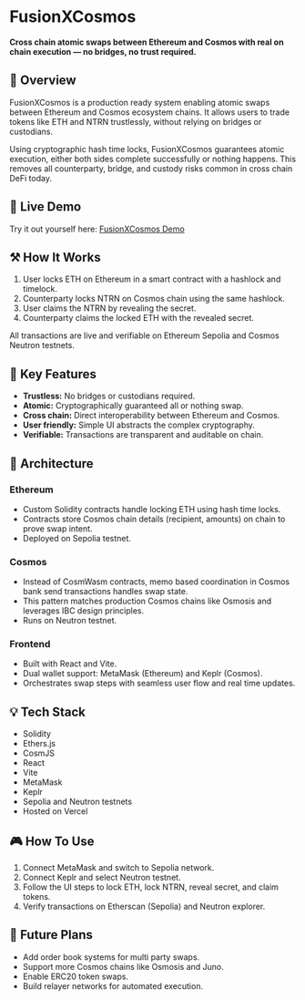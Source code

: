 # FusionXCosmos

**Cross chain atomic swaps between Ethereum and Cosmos with real on chain execution — no bridges, no trust required.**

## 🔮 Overview

FusionXCosmos is a production ready system enabling atomic swaps between Ethereum and Cosmos ecosystem chains. It allows users to trade tokens like ETH and NTRN trustlessly, without relying on bridges or custodians.

Using cryptographic hash time locks, FusionXCosmos guarantees atomic execution, either both sides complete successfully or nothing happens. This removes all counterparty, bridge, and custody risks common in cross chain DeFi today.

## 🏓 Live Demo

Try it out yourself here: [FusionXCosmos Demo](https://fusionxcosmos.vercel.app/)

## ⚒️ How It Works

1. User locks ETH on Ethereum in a smart contract with a hashlock and timelock.
2. Counterparty locks NTRN on Cosmos chain using the same hashlock.
3. User claims the NTRN by revealing the secret.
4. Counterparty claims the locked ETH with the revealed secret.

All transactions are live and verifiable on Ethereum Sepolia and Cosmos Neutron testnets.

## 🌟 Key Features

* **Trustless:** No bridges or custodians required.
* **Atomic:** Cryptographically guaranteed all or nothing swap.
* **Cross chain:** Direct interoperability between Ethereum and Cosmos.
* **User friendly:** Simple UI abstracts the complex cryptography.
* **Verifiable:** Transactions are transparent and auditable on chain.

## 🍋 Architecture

### Ethereum

* Custom Solidity contracts handle locking ETH using hash time locks.
* Contracts store Cosmos chain details (recipient, amounts) on chain to prove swap intent.
* Deployed on Sepolia testnet.

### Cosmos

* Instead of CosmWasm contracts, memo based coordination in Cosmos bank send transactions handles swap state.
* This pattern matches production Cosmos chains like Osmosis and leverages IBC design principles.
* Runs on Neutron testnet.

### Frontend

* Built with React and Vite.
* Dual wallet support: MetaMask (Ethereum) and Keplr (Cosmos).
* Orchestrates swap steps with seamless user flow and real time updates.

## 💡 Tech Stack

* Solidity
* Ethers.js
* CosmJS
* React
* Vite
* MetaMask
* Keplr
* Sepolia and Neutron testnets
* Hosted on Vercel

## 🎮 How To Use

1. Connect MetaMask and switch to Sepolia network.
2. Connect Keplr and select Neutron testnet.
3. Follow the UI steps to lock ETH, lock NTRN, reveal secret, and claim tokens.
4. Verify transactions on Etherscan (Sepolia) and Neutron explorer.

## 🚧 Future Plans

* Add order book systems for multi party swaps.
* Support more Cosmos chains like Osmosis and Juno.
* Enable ERC20 token swaps.
* Build relayer networks for automated execution.
